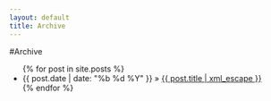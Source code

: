 ```yaml
---
layout: default
title: Archive
---
```


#Archive 

<ul class="posts">
	{% for post in site.posts  %}
	<li><span>{{ post.date | date: "%b %d %Y" }}</span> &raquo; <a href="{{ post.url }}">{{ post.title | xml_escape }}</a></li>
	{% endfor %}
</ul>

